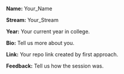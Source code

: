 **Name:** Your_Name

**Stream:** Your_Stream

**Year:** Your current year in college.

**Bio:** Tell us more about you.

**Link:** Your repo link created by first approach.

**Feedback:** Tell us how the session was.